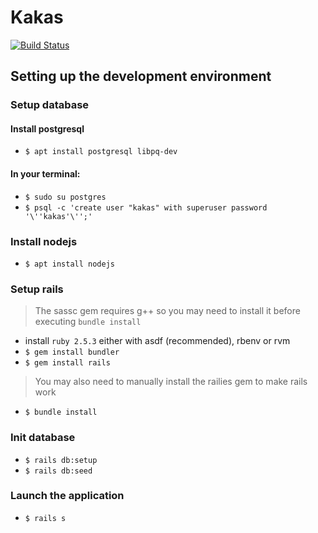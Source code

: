 # Kakas

[![Build Status](https://travis-ci.org/kir-dev/kakas.svg?branch=master)](https://travis-ci.org/kir-dev/kakas)

## Setting up the development environment

### Setup database

#### Install postgresql

* `$ apt install postgresql libpq-dev`

#### In your terminal:

* `$ sudo su postgres`
* `$ psql -c 'create user "kakas" with superuser password '\''kakas'\'';'`

### Install nodejs

* `$ apt install nodejs`

### Setup rails

> The sassc gem requires g++ so you may need to install it before executing `bundle install`

* install `ruby 2.5.3` either with asdf (recommended), rbenv or rvm
* `$ gem install bundler`
* `$ gem install rails`

> You may also need to manually install the railies gem to make rails work

* `$ bundle install`

### Init database

* `$ rails db:setup`
* `$ rails db:seed`

### Launch the application

* `$ rails s`
